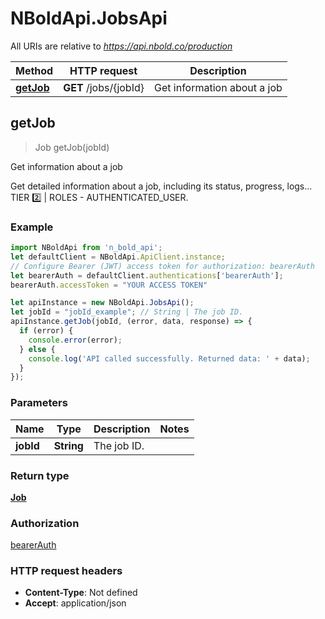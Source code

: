 # NBoldApi.JobsApi

All URIs are relative to *https://api.nbold.co/production*

Method | HTTP request | Description
------------- | ------------- | -------------
[**getJob**](JobsApi.md#getJob) | **GET** /jobs/{jobId} | Get information about a job



## getJob

> Job getJob(jobId)

Get information about a job

Get detailed information about a job, including its status, progress, logs... TIER 2️⃣ | ROLES - AUTHENTICATED_USER.

### Example

```javascript
import NBoldApi from 'n_bold_api';
let defaultClient = NBoldApi.ApiClient.instance;
// Configure Bearer (JWT) access token for authorization: bearerAuth
let bearerAuth = defaultClient.authentications['bearerAuth'];
bearerAuth.accessToken = "YOUR ACCESS TOKEN"

let apiInstance = new NBoldApi.JobsApi();
let jobId = "jobId_example"; // String | The job ID.
apiInstance.getJob(jobId, (error, data, response) => {
  if (error) {
    console.error(error);
  } else {
    console.log('API called successfully. Returned data: ' + data);
  }
});
```

### Parameters


Name | Type | Description  | Notes
------------- | ------------- | ------------- | -------------
 **jobId** | **String**| The job ID. | 

### Return type

[**Job**](Job.md)

### Authorization

[bearerAuth](../README.md#bearerAuth)

### HTTP request headers

- **Content-Type**: Not defined
- **Accept**: application/json

